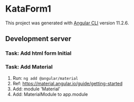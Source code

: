 # KataForm1

This project was generated with [Angular CLI](https://github.com/angular/angular-cli) version 11.2.6.

## Development server

### Task: Add html form Initial

### Task: Add Material

1. Run: ```ng add @angular/material```
2. Ref: <https://material.angular.io/guide/getting-started>
3. Add: module 'Material'
4. Add: MaterialModule to app.module
